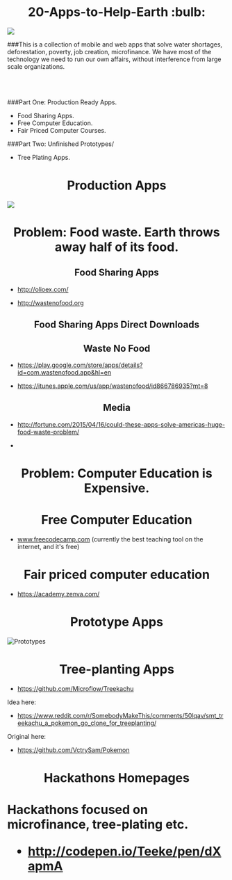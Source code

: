 <h1 align="center"> 20-Apps-to-Help-Earth :bulb:</h1>

<img src="http://i.imgur.com/zvU5EHg.jpg" align="middle">


###This is a collection of mobile and web apps that solve water shortages, deforestation, poverty, job creation, microfinance. We have most of the technology we need to run our own affairs, without interference from large scale organizations. 
<br><br><br><br>

###Part One: Production Ready Apps.
- Food Sharing Apps.
- Free Computer Education.
- Fair Priced Computer Courses.

###Part Two: Unfinished Prototypes/
- Tree Plating Apps.


<h1 align="center">Production Apps</h2>










<img src="http://i.imgur.com/25fikTd.jpg" align="middle">

<h1 align="center">Problem: Food waste. Earth throws away half of its food.</h2> 

<h2 align="center">Food Sharing Apps</h2>

- http://olioex.com/

- http://wastenofood.org

<h2 align="center">Food Sharing Apps Direct Downloads</h2>

<h2 align="center">Waste No Food</h2>

- https://play.google.com/store/apps/details?id=com.wastenofood.app&hl=en

- https://itunes.apple.com/us/app/wastenofood/id866786935?mt=8

<h2 align="center">Media</h2>

- http://fortune.com/2015/04/16/could-these-apps-solve-americas-huge-food-waste-problem/



*





<h1 align="center">Problem: Computer Education is Expensive.</h2>

<h1 align="center">Free Computer Education</h1>

- www.freecodecamp.com (currently the best teaching tool on the internet, and it's free)


<h1 align="center">Fair priced computer education</h1>



- https://academy.zenva.com/




<h1 align="center">Prototype Apps</h1>

![Prototypes](http://i.imgur.com/v6w17QK.jpg)

<h1 align="center">Tree-planting Apps</h1>

- https://github.com/Microflow/Treekachu

Idea here:

- https://www.reddit.com/r/SomebodyMakeThis/comments/50lqav/smt_treekachu_a_pokemon_go_clone_for_treeplanting/

Original here: 

- https://github.com/VctrySam/Pokemon




<h1 align="center">Hackathons Homepages<h1>

Hackathons focused on microfinance, tree-plating etc. 

- http://codepen.io/Teeke/pen/dXapmA





